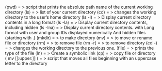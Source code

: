 (pwd) = > script that prints the absolute path name of the current working directory
(ls) = > list of your current directory
(cd) = > changes the working directory to the user’s home directory
(ls -l) = > Display current directory contents in a long format
(ls -la) = > Display current directory contents, including hidden
(ls -lna) = > Display current directory contents. with Long format with user and  group IDs displayed numerically And hidden files (starting with .)
(mkdir) = > to make directory 
(mv) = > to move or rename file or directory 
(rm) = > to remove file
(rm -r) = > to remove directory
(cd -) = >  changes the working directory to the previous one.
(file) = > prints the type of the file
(ln) = > Create a symbolic link
(cp) = > copy file or directory
( mv [[:upper:]] ) =  > script that moves all files beginning with an uppercase letter to the directory  
